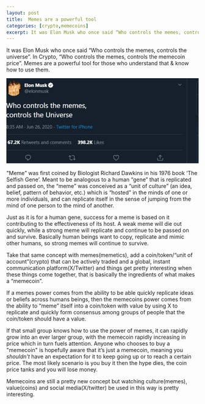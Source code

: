 ```yaml
---
layout: post
title:  Memes are a powerful tool
categories: [crypto,memecoins]
excerpt: It was Elon Musk who once said “Who controls the memes, controls the universe”. In crypto it's “Who controls the memes, controls the memecoin price”. Memes are a powerful tool for those who understand how to use them.
---
```


 It was Elon Musk who once said “Who controls the memes, controls the universe”. In Crypto, “Who controls the memes, controls the memecoin price”. Memes are a powerful tool for those who understand that & know how to use them.

 ![Elon Tweet](/images/elon.png)

"Meme” was first coined by Biologist Richard Dawkins in his 1976 book ‘The Selfish Gene’. Meant to be analogous to a human “gene” that is replicated and passed on, the “meme” was conceived as a “unit of culture” (an idea, belief, pattern of behavior, etc.) which is “hosted” in the minds of one or more individuals, and can replicate itself in the sense of jumping from the mind of one person to the mind of another.

Just as it is for a human gene, success for a meme is based on it contributing to the effectiveness of its host. A weak meme will die out quickly, while a strong meme will replicate and continue to be passed on and survive. Basically human beings want to copy, replicate and mimic other humans, so strong memes will continue to survive.

Take that same concept with memes(memetics), add a coin/token/“unit of account”(crypto) that can be actively traded and a global, instant communication platform(X/Twitter) and things get pretty interesting when these things come together, that is basically the ingredients of what makes a “memecoin”.

If a memes power comes from the ability to be able quickly replicate ideas or beliefs across humans beings, then the memecoins power comes from the ability to “meme” itself into a coin/token with value by using X to replicate and quickly form consensus among groups of people that the coin/token should have a value.

If that small group knows how to use the power of memes, it can rapidly grow into an ever larger group, with the memecoin rapidly increasing in price which in turn fuels attention. Anyone who chooses to buy a "memecoin" is hopefully aware that it’s just a memecoin, meaning you *shouldn't* have an expectation for it to keep going up or to reach a certain price. The most likely scenario is you buy it then the hype dies, the coin price tanks and you will lose money.

Memecoins are still a pretty new concept but watching culture(memes), value(coins) and social media(X/twitter) be used in this way is pretty interesting.

